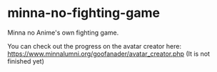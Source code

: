# minna-no-fighting-game
Minna no Anime's own fighting game.

You can check out the progress on the avatar creator here: https://www.minnalumni.org/goofanader/avatar_creator.php (It is not finished yet)
